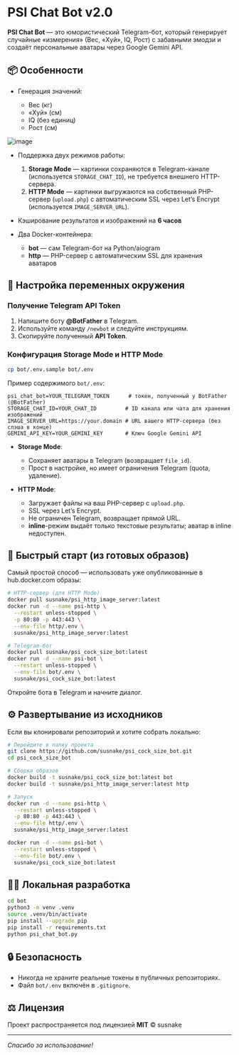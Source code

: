 # PSI Chat Bot v2.0

**PSI Chat Bot** — это юмористический Telegram-бот, который генерирует случайные «измерения» (Вес, «Хуй», IQ, Рост) с забавными эмодзи и создаёт персональные аватары через Google Gemini API.

## 📦 Особенности

* Генерация значений:

  * Вес (кг)
  * «Хуй» (см)
  * IQ (без единиц)
  * Рост (см)

![image](https://github.com/user-attachments/assets/5da44df2-1ea7-457a-a132-f9f29a6b56bd)

    
* Поддержка двух режимов работы:

  1. **Storage Mode** — картинки сохраняются в Telegram-канале (используется `STORAGE_CHAT_ID`), не требуется внешнего HTTP-сервера.
  2. **HTTP Mode** — картинки выгружаются на собственный PHP-сервер (`upload.php`) с автоматическим SSL через Let’s Encrypt (используется `IMAGE_SERVER_URL`).
* Кэширование результатов и изображений на **6 часов**
* Два Docker-контейнера:

  * **bot** — сам Telegram-бот на Python/aiogram
  * **http** — PHP-сервер с автоматическим SSL для хранения аватаров

## 🔑 Настройка переменных окружения

### Получение Telegram API Token

1. Напишите боту **@BotFather** в Telegram.
2. Используйте команду `/newbot` и следуйте инструкциям.
3. Скопируйте полученный **API Token**.

### Конфигурация Storage Mode и HTTP Mode

```bash
cp bot/.env.sample bot/.env
```

Пример содержимого `bot/.env`:

```dotenv
psi_chat_bot=YOUR_TELEGRAM_TOKEN      # токен, полученный у BotFather (@BotFather)
STORAGE_CHAT_ID=YOUR_CHAT_ID         # ID канала или чата для хранения изображений
IMAGE_SERVER_URL=https://your.domain # URL вашего HTTP-сервера (без слэша в конце)
GEMINI_API_KEY=YOUR_GEMINI_KEY       # Ключ Google Gemini API
```

* **Storage Mode**:

  * Сохраняет аватары в Telegram (возвращает `file_id`).
  * Прост в настройке, но имеет ограничения Telegram (quota, удаление).
* **HTTP Mode**:

  * Загружает файлы на ваш PHP-сервер с `upload.php`.
  * SSL через Let’s Encrypt.
  * Не ограничен Telegram, возвращает прямой URL.
  * **inline**-режим выдаёт только текстовые результаты; аватар в inline недоступен.

## 🚀 Быстрый старт (из готовых образов)

Самый простой способ — использовать уже опубликованные в hub.docker.com образы:

```bash
# HTTP-сервер (для HTTP Mode)
docker pull susnake/psi_http_image_server:latest
docker run -d --name psi-http \
  --restart unless-stopped \
  -p 80:80 -p 443:443 \
  --env-file http/.env \
  susnake/psi_http_image_server:latest

# Telegram-бот
docker pull susnake/psi_cock_size_bot:latest
docker run -d --name psi-bot \
  --restart unless-stopped \
  --env-file bot/.env \
  susnake/psi_cock_size_bot:latest
```

Откройте бота в Telegram и начните диалог.

## ⚙️ Развертывание из исходников

Если вы клонировали репозиторий и хотите собрать локально:

```bash
# Перейдите в папку проекта
git clone https://github.com/susnake/psi_cock_size_bot.git
cd psi_cock_size_bot

# Сборка образов
docker build -t susnake/psi_cock_size_bot:latest bot
docker build -t susnake/psi_http_image_server:latest http

# Запуск
docker run -d --name psi-http \
  --restart unless-stopped \
  -p 80:80 -p 443:443 \
  --env-file http/.env \
  susnake/psi_http_image_server:latest

docker run -d --name psi-bot \
  --restart unless-stopped \
  --env-file bot/.env \
  susnake/psi_cock_size_bot:latest
```

## 🧑‍💻 Локальная разработка

```bash
cd bot
python3 -m venv .venv
source .venv/bin/activate
pip install --upgrade pip
pip install -r requirements.txt
python psi_chat_bot.py
```

## 🔒 Безопасность

* Никогда не храните реальные токены в публичных репозиториях.
* Файл `bot/.env` включён в `.gitignore`.

## ⚖️ Лицензия

Проект распространяется под лицензией **MIT** © susnake

---

*Спасибо за использование!*
